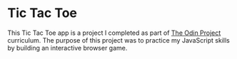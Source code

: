 # Tic Tac Toe
This Tic Tac Toe app is a project I completed as part of [The Odin Project](https://www.theodinproject.com/lessons/node-path-javascript-tic-tac-toe) curriculum. The purpose of this project was to practice my JavaScript skills by building an interactive browser game.
